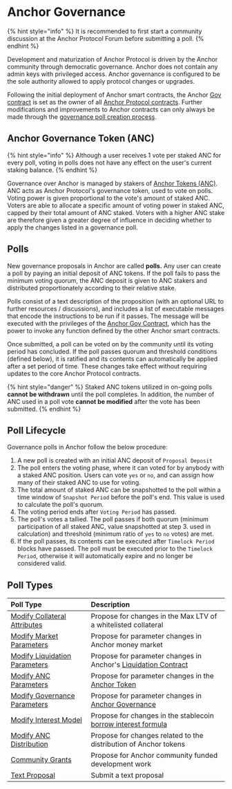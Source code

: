 # Anchor Governance

{% hint style="info" %}
It is recommended to first start a community discussion at the Anchor Protocol Forum before submitting a poll.
{% endhint %}

Development and maturization of Anchor Protocol is driven by the Anchor community through democratic governance. Anchor does not contain any admin keys with privileged access. Anchor governance is configured to be the sole authority allowed to apply protocol changes or upgrades.

Following the initial deployment of Anchor smart contracts, the Anchor [Gov contract](../../smart-contracts/anchor-token/gov.md) is set as the owner of all [Anchor Protocol contracts](../../smart-contracts/deployed-contracts.md). Further modifications and improvements to Anchor contracts can only always be made through the [governance poll creation process](./#poll-lifecycle).

## Anchor Governance Token \(ANC\)

{% hint style="info" %}
Although a user receives 1 vote per staked ANC for every poll, voting in polls does not have any effect on the user's current staking balance.
{% endhint %}

Governance over Anchor is managed by stakers of [Anchor Tokens \(ANC\)](../../protocol/anchor-token-anc.md). ANC acts as Anchor Protocol's governance token, used to vote on polls. Voting power is given proportional to the vote's amount of staked ANC. Voters are able to allocate a specific amount of voting power in staked ANC, capped by their total amount of ANC staked. Voters with a higher ANC stake are therefore given a greater degree of influence in deciding whether to apply the changes listed in a governance poll.

## Polls

New governance proposals in Anchor are called **polls.** Any user can create a poll by paying an initial deposit of ANC tokens. If the poll fails to pass the minimum voting quorum, the ANC deposit is given to ANC stakers and distributed proportionately according to their relative stake.

Polls consist of a text description of the proposition \(with an optional URL to further resources / discussions\), and includes a list of executable messages that encode the instructions to be run if it passes. The message will be executed with the privileges of the [Anchor Gov Contract](../../smart-contracts/anchor-token/gov.md), which has the power to invoke any function defined by the other Anchor smart contracts.

Once submitted, a poll can be voted on by the community until its voting period has concluded. If the poll passes quorum and threshold conditions \(defined below\), it is ratified and its contents can automatically be applied after a set period of time. These changes take effect without requiring updates to the core Anchor Protocol contracts.

{% hint style="danger" %}
Staked ANC tokens utilized in on-going polls **cannot be withdrawn** until the poll completes. In addition, the number of ANC used in a poll vote **cannot be modified** after the vote has been submitted.
{% endhint %}

## Poll Lifecycle

Governance polls in Anchor follow the below procedure:

1. A new poll is created with an initial ANC deposit of `Proposal Deposit`
2. The poll enters the voting phase, where it can voted for by anybody with a staked ANC position. Users can vote `yes` or `no`, and can assign how many of their staked ANC to use for voting.
3. The total amount of staked ANC can be snapshotted to the poll within a time window of `Snapshot Period` before the poll's end. This value is used to calculate the poll's quorum.
4. The voting period ends after `Voting Period` has passed.
5. The poll's votes a tallied. The poll passes if both quorum \(minimum participation of all staked ANC, value snapshotted at step 3. used in calculation\) and threshold \(minimum ratio of `yes` to `no` votes\) are met.
6. If the poll passes, its contents can be executed after `Timelock Period` blocks have passed. The poll must be executed prior to the `Timelock Period`, otherwise it will automatically expire and no longer be considered valid.

## Poll Types

| Poll Type | Description |
| :--- | :--- |
| [Modify Collateral Attributes](modify-collateral-parameters.md) | Propose for changes in the Max LTV of a whitelisted collateral |
| [Modify Market Parameters](modify-market-parameters.md) | Propose for parameter changes in Anchor money market |
| [Modify Liquidation Parameters](modify-liquidation-parameters.md) | Propose for parameter changes in Anchor's [Liquidation Contract](../../protocol/liquidations.md) |
| [Modify ANC Parameters](modify-anc-parameters.md) | Propose for parameter changes in the [Anchor Token](../../protocol/anchor-token-anc.md) |
| [Modify Governance Parameters](modify-governance-parameters.md) | Propose for parameter changes in [Anchor Governance](./) |
| [Modify Interest Model](modify-the-interest-model.md) | Propose for changes in the stablecoin [borrow interest formula](../../protocol/money-market/#borrow-rate-model) |
| [Modify ANC Distribution](modify-the-distribution-model.md) | Propose for changes related to the distribution of Anchor tokens |
| [Community Grants](spend-community-pool.md) | Propose for Anchor community funded development work |
| [Text Proposal](text-proposal.md) | Submit a text proposal |

